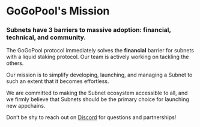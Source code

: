 # GoGoPool's Mission

### Subnets have 3 barriers to massive adoption: financial, technical, and community.

The GoGoPool protocol immediately solves the **financial** barrier for subnets with a liquid staking protocol. Our team is actively working on tackling the others.

Our mission is to simplify developing, launching, and managing a Subnet to such an extent that it becomes effortless.

We are committed to making the Subnet ecosystem accessible to all, and we firmly believe that Subnets should be the primary choice for launching new appchains.

Don’t be shy to reach out on [Discord](https://discord.gg/7a6zmcfM9c) for questions and partnerships!
